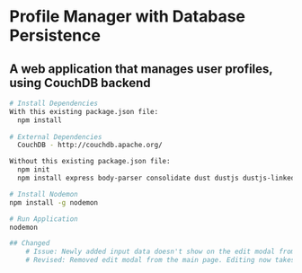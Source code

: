 # Profile Manager with Database Persistence

## A web application that manages user profiles, using CouchDB backend

``` bash
# Install Dependencies
With this existing package.json file:
  npm install
  
# External Dependencies
  CouchDB - http://couchdb.apache.org/

Without this existing package.json file:
  npm init
  npm install express body-parser consolidate dust dustjs dustjs-linkedin uuid chalk couch-db --save

# Install Nodemon
npm install -g nodemon

# Run Application
nodemon

## Changed
    # Issue: Newly added input data doesn't show on the edit modal from within the main page
    # Revised: Removed edit modal from the main page. Editing now takes place on the profile page
```

